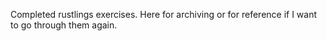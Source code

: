 Completed rustlings exercises. Here for archiving or for reference if I want to go through them again.
